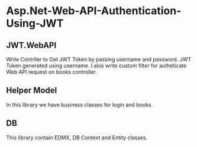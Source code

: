 # Asp.Net-Web-API-Authentication-Using-JWT

## JWT.WebAPI
Write Contrller to Get JWT Token by passing username and password. JWT Token generated using username. I alos write custom filter for autheticate Web API request on books controller.

## Helper Model
In this library we have business classes for login and books.

## DB
This library contain EDMX, DB Context and Entity classes.
